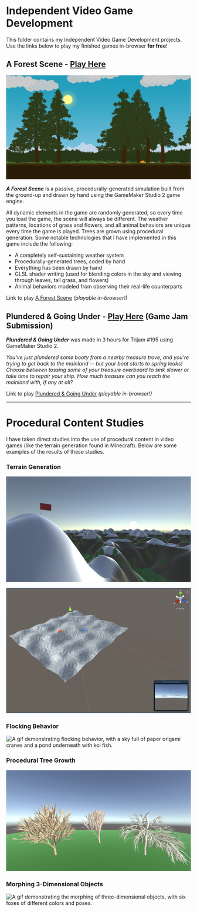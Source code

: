 <!-- ![A gif of A Forest Scene in action where a bird flies away and a red fox pounces.](<Assets/A Forest Scene/AForestSceneBanner4T.gif>) -->

# Independent Video Game Development

This folder contains my Independent Video Game Development projects. Use the links below to play my finished games in-browser **for free**!

## A Forest Scene - [Play Here](https://misnomer2.itch.io/a-forest-scene)

[![*A Forest Scene* splash image.](<Assets/A Forest Scene/AForestSceneDay2.png> "Click to play 'A Forest Scene!'")](https://misnomer2.itch.io/a-forest-scene)

***A Forest Scene*** is a passive, procedurally-generated simulation built from the ground-up and drawn by hand using the GameMaker Studio 2 game engine.

All dynamic elements in the game are randomly generated, so every time you load the game, the scene will always be different. The weather patterns, locations of grass and flowers, and all animal behaviors are unique every time the game is played. Trees are grown using procedural generation. Some notable technologies that I have implemented in this game include the following:

- A completely self-sustaining weather system
- Procedurally-generated trees, coded by hand
- Everything has been drawn by hand
- GLSL shader writing (used for blending colors in the sky and viewing through leaves, tall grass, and flowers)
- Animal behaviors modeled from observing their real-life counterparts

Link to play [A Forest Scene](https://misnomer2.itch.io/a-forest-scene) *(playable in-browser!)*

## Plundered & Going Under - [Play Here](https://misnomer2.itch.io/plundered-and-going-under) (Game Jam Submission)

***Plundered & Going Under*** was made in 3 hours for Trijam #195 using GameMaker Studio 2.

*You've just plundered some booty from a nearby treasure trove, and you're trying to get back to the mainland -- but your boat starts to spring leaks! Choose between tossing some of your treasure overboard to sink slower or take time to repair your ship. How much treasure can you reach the mainland with, if any at all?*

Link to play [Plundered & Going Under](https://misnomer2.itch.io/plundered-and-going-under) *(playable in-browser!)*

---

# Procedural Content Studies
I have taken direct studies into the use of procedural content in video games (like the terrain generation found in Minecraft). Below are some examples of the results of these studies.

### Terrain Generation
![An image demonstrating procedural terrain generation, with a flag on the peak of a snowcapped mountain.](<Assets/Procedural Content Studies/Photos/TerrainGen1.png>)

![A gif demonstrating live procedural terrain generation.](<Assets/Procedural Content Studies/Gifs/TerrainGen1T.gif>)

### Flocking Behavior
<!-- ![An image demonstrating flocking behavior, with a sky full of paper origami cranes and a pond underneath with koi fish.](<Assets/Procedural Content Studies/Photos/FlockBehavior1.png>) -->

![A gif demonstrating flocking behavior, with a sky full of paper origami cranes and a pond underneath with koi fish.](<Assets/Procedural Content Studies/Gifs/FlockBehavior2T.gif>)

### Procedural Tree Growth
![An image demonstrating procedural tree growth, with three different trees of varying growth types.](<Assets/Procedural Content Studies/Photos/ProcedTree4.png>)

### Morphing 3-Dimensional Objects
<!-- ![An image demonstrating the morphing of three-dimensional objects, with six foxes of different colors and poses.](<Assets/Procedural Content Studies/Photos/BezierCurveFox4.png>) -->

![A gif demonstrating the morphing of three-dimensional objects, with six foxes of different colors and poses.](<Assets/Procedural Content Studies/Gifs/BezierCurveFox1.gif>)

